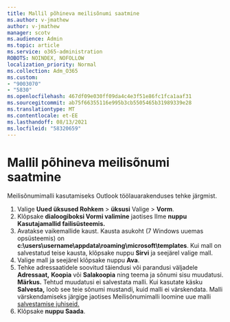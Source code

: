 ```yaml
---
title: Mallil põhineva meilisõnumi saatmine
ms.author: v-jmathew
author: v-jmathew
manager: scotv
ms.audience: Admin
ms.topic: article
ms.service: o365-administration
ROBOTS: NOINDEX, NOFOLLOW
localization_priority: Normal
ms.collection: Adm_O365
ms.custom:
- "9003070"
- "5830"
ms.openlocfilehash: 467df09e030ff09da4c4e3f51e86fc1fca1aaf31
ms.sourcegitcommit: ab75f66355116e995b3cb5505465b31989339e28
ms.translationtype: MT
ms.contentlocale: et-EE
ms.lasthandoff: 08/13/2021
ms.locfileid: "58320659"
---
```

# <a name="send-an-email-message-based-on-a-template"></a>Mallil põhineva meilisõnumi saatmine

Meilisõnumimalli kasutamiseks Outlook töölauarakenduses tehke järgmist.

1. Valige **Uued üksused Rohkem**  >  **üksusi** Valige  >  **Vorm**.
2. Klõpsake **dialoogiboksi Vormi valimine** jaotises Ilme **nuppu** **Kasutajamallid failisüsteemis.**
3. Avatakse vaikemallide kaust. Kausta asukoht (7 Windows uuemas opsüsteemis) on **c:\users\username\appdata\roaming\microsoft\templates**. Kui mall on salvestatud teise kausta, klõpsake nuppu **Sirvi** ja seejärel valige mall.
4. Valige mall ja seejärel klõpsake nuppu **Ava**.
5. Tehke adressaatidele soovitud täiendusi või parandusi väljadele **Adressaat,** **Koopia** või **Salakoopia** ning teema ja sõnumi sisu muudatusi.
    **Märkus.** Tehtud muudatusi ei salvestata malli. Kui kasutate käsku **Salvesta,** loob see teie sõnumi mustandi, kuid malli ei värskendata. Malli värskendamiseks järgige jaotises Meilisõnumimalli loomine uue malli [salvestamise juhiseid.](https://support.microsoft.com/office/create-an-email-message-template-43ec7142-4dd0-4351-8727-bd0977b6b2d1)
6. Klõpsake **nuppu Saada**.
